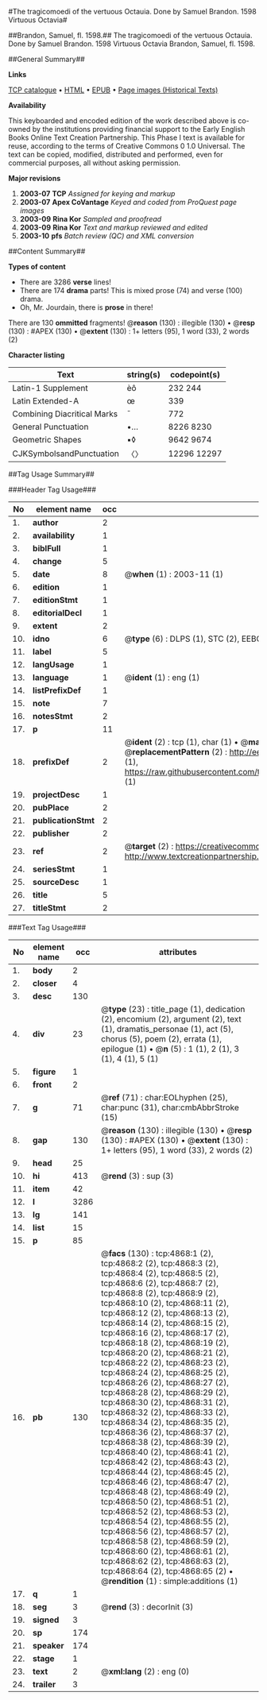 #The tragicomoedi of the vertuous Octauia. Done by Samuel Brandon. 1598 Virtuous Octavia#

##Brandon, Samuel, fl. 1598.##
The tragicomoedi of the vertuous Octauia. Done by Samuel Brandon. 1598
Virtuous Octavia
Brandon, Samuel, fl. 1598.

##General Summary##

**Links**

[TCP catalogue](http://www.ota.ox.ac.uk/tcp/)  • 
[HTML](http://tei.it.ox.ac.uk/tcp/Texts-HTML/free/A16/A16636.html)  • 
[EPUB](http://tei.it.ox.ac.uk/tcp/Texts-EPUB/free/A16/A16636.epub) • 
[Page images (Historical Texts)](https://data.historicaltexts.jisc.ac.uk/view?pubId=eebo-99840368e&pageId=eebo-99840368e-4868-1)

**Availability**

This keyboarded and encoded edition of the
	       work described above is co-owned by the institutions
	       providing financial support to the Early English Books
	       Online Text Creation Partnership. This Phase I text is
	       available for reuse, according to the terms of Creative
	       Commons 0 1.0 Universal. The text can be copied,
	       modified, distributed and performed, even for
	       commercial purposes, all without asking permission.

**Major revisions**

1. __2003-07__ __TCP__ *Assigned for keying and markup*
1. __2003-07__ __Apex CoVantage__ *Keyed and coded from ProQuest page images*
1. __2003-09__ __Rina Kor__ *Sampled and proofread*
1. __2003-09__ __Rina Kor__ *Text and markup reviewed and edited*
1. __2003-10__ __pfs__ *Batch review (QC) and XML conversion*

##Content Summary##

**Types of content**

  * There are 3286 **verse** lines!
  * There are 174 **drama** parts! This is mixed prose (74) and verse (100) drama.
  * Oh, Mr. Jourdain, there is **prose** in there!

There are 130 **ommitted** fragments! 
 @__reason__ (130) : illegible (130)  •  @__resp__ (130) : #APEX (130)  •  @__extent__ (130) : 1+ letters (95), 1 word (33), 2 words (2)

**Character listing**


|Text|string(s)|codepoint(s)|
|---|---|---|
|Latin-1 Supplement|èô|232 244|
|Latin Extended-A|œ|339|
|Combining             Diacritical Marks|̄|772|
|General Punctuation|•…|8226 8230|
|Geometric Shapes|▪◊|9642 9674|
|CJKSymbolsandPunctuation|〈〉|12296 12297|

##Tag Usage Summary##

###Header Tag Usage###

|No|element name|occ|attributes|
|---|---|---|---|
|1.|__author__|2||
|2.|__availability__|1||
|3.|__biblFull__|1||
|4.|__change__|5||
|5.|__date__|8| @__when__ (1) : 2003-11 (1)|
|6.|__edition__|1||
|7.|__editionStmt__|1||
|8.|__editorialDecl__|1||
|9.|__extent__|2||
|10.|__idno__|6| @__type__ (6) : DLPS (1), STC (2), EEBO-CITATION (1), PROQUEST (1), VID (1)|
|11.|__label__|5||
|12.|__langUsage__|1||
|13.|__language__|1| @__ident__ (1) : eng (1)|
|14.|__listPrefixDef__|1||
|15.|__note__|7||
|16.|__notesStmt__|2||
|17.|__p__|11||
|18.|__prefixDef__|2| @__ident__ (2) : tcp (1), char (1)  •  @__matchPattern__ (2) : ([0-9\-]+):([0-9IVX]+) (1), (.+) (1)  •  @__replacementPattern__ (2) : http://eebo.chadwyck.com/downloadtiff?vid=$1&page=$2 (1), https://raw.githubusercontent.com/textcreationpartnership/Texts/master/tcpchars.xml#$1 (1)|
|19.|__projectDesc__|1||
|20.|__pubPlace__|2||
|21.|__publicationStmt__|2||
|22.|__publisher__|2||
|23.|__ref__|2| @__target__ (2) : https://creativecommons.org/publicdomain/zero/1.0/ (1), http://www.textcreationpartnership.org/docs/. (1)|
|24.|__seriesStmt__|1||
|25.|__sourceDesc__|1||
|26.|__title__|5||
|27.|__titleStmt__|2||


###Text Tag Usage###

|No|element name|occ|attributes|
|---|---|---|---|
|1.|__body__|2||
|2.|__closer__|4||
|3.|__desc__|130||
|4.|__div__|23| @__type__ (23) : title_page (1), dedication (2), encomium (2), argument (2), text (1), dramatis_personae (1), act (5), chorus (5), poem (2), errata (1), epilogue (1)  •  @__n__ (5) : 1 (1), 2 (1), 3 (1), 4 (1), 5 (1)|
|5.|__figure__|1||
|6.|__front__|2||
|7.|__g__|71| @__ref__ (71) : char:EOLhyphen (25), char:punc (31), char:cmbAbbrStroke (15)|
|8.|__gap__|130| @__reason__ (130) : illegible (130)  •  @__resp__ (130) : #APEX (130)  •  @__extent__ (130) : 1+ letters (95), 1 word (33), 2 words (2)|
|9.|__head__|25||
|10.|__hi__|413| @__rend__ (3) : sup (3)|
|11.|__item__|42||
|12.|__l__|3286||
|13.|__lg__|141||
|14.|__list__|15||
|15.|__p__|85||
|16.|__pb__|130| @__facs__ (130) : tcp:4868:1 (2), tcp:4868:2 (2), tcp:4868:3 (2), tcp:4868:4 (2), tcp:4868:5 (2), tcp:4868:6 (2), tcp:4868:7 (2), tcp:4868:8 (2), tcp:4868:9 (2), tcp:4868:10 (2), tcp:4868:11 (2), tcp:4868:12 (2), tcp:4868:13 (2), tcp:4868:14 (2), tcp:4868:15 (2), tcp:4868:16 (2), tcp:4868:17 (2), tcp:4868:18 (2), tcp:4868:19 (2), tcp:4868:20 (2), tcp:4868:21 (2), tcp:4868:22 (2), tcp:4868:23 (2), tcp:4868:24 (2), tcp:4868:25 (2), tcp:4868:26 (2), tcp:4868:27 (2), tcp:4868:28 (2), tcp:4868:29 (2), tcp:4868:30 (2), tcp:4868:31 (2), tcp:4868:32 (2), tcp:4868:33 (2), tcp:4868:34 (2), tcp:4868:35 (2), tcp:4868:36 (2), tcp:4868:37 (2), tcp:4868:38 (2), tcp:4868:39 (2), tcp:4868:40 (2), tcp:4868:41 (2), tcp:4868:42 (2), tcp:4868:43 (2), tcp:4868:44 (2), tcp:4868:45 (2), tcp:4868:46 (2), tcp:4868:47 (2), tcp:4868:48 (2), tcp:4868:49 (2), tcp:4868:50 (2), tcp:4868:51 (2), tcp:4868:52 (2), tcp:4868:53 (2), tcp:4868:54 (2), tcp:4868:55 (2), tcp:4868:56 (2), tcp:4868:57 (2), tcp:4868:58 (2), tcp:4868:59 (2), tcp:4868:60 (2), tcp:4868:61 (2), tcp:4868:62 (2), tcp:4868:63 (2), tcp:4868:64 (2), tcp:4868:65 (2)  •  @__rendition__ (1) : simple:additions (1)|
|17.|__q__|1||
|18.|__seg__|3| @__rend__ (3) : decorInit (3)|
|19.|__signed__|3||
|20.|__sp__|174||
|21.|__speaker__|174||
|22.|__stage__|1||
|23.|__text__|2| @__xml:lang__ (2) : eng (0)|
|24.|__trailer__|3||
